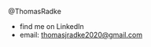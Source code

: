 @ThomasRadke
- find me on LinkedIn
- email: thomasjradke2020@gmail.com
<!---
ThomasRadke/ThomasRadke is a ✨ special ✨ repository because its `README.md` (this file) appears on your GitHub profile.
You can click the Preview link to take a look at your changes.
--->
